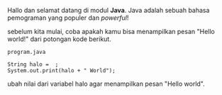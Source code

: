 Hallo dan selamat datang di modul **Java**. Java adalah sebuah bahasa pemograman yang populer dan *powerful*!

sebelum kita mulai, coba apakah kamu bisa menampilkan pesan "Hello world!" dari potongan kode berikut.

`program.java`
```
String halo =  ;
System.out.print(halo + " World");
```
ubah nilai dari variabel halo agar menampilkan pesan "Hello world".
